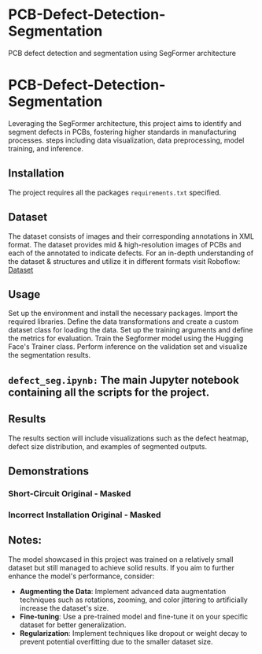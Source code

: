 # PCB-Defect-Detection-Segmentation
PCB defect detection and segmentation using SegFormer architecture

# PCB-Defect-Detection-Segmentation

Leveraging the SegFormer architecture, this project aims to identify and segment defects in PCBs, fostering higher standards in manufacturing processes. steps including data visualization, data preprocessing, model training, and inference.


## Installation
The project requires all the packages `requirements.txt` specified.


## Dataset

The dataset consists of images and their corresponding annotations in XML format. The dataset provides mid & high-resolution images of PCBs and each of the annotated to indicate defects. 
For an in-depth understanding of the dataset & structures and utilize it in different formats visit Roboflow: [Dataset](https://universe.roboflow.com/diplom-qz7q6/defects-2q87r/dataset/16) 

## Usage

Set up the environment and install the necessary packages. 
Import the required libraries. 
Define the data transformations and create a custom dataset class for loading the data. 
Set up the training arguments and define the metrics for evaluation.
Train the Segformer model using the Hugging Face's Trainer class.
Perform inference on the validation set and visualize the segmentation results.

## `defect_seg.ipynb:` The main Jupyter notebook containing all the scripts for the project.

## Results

The results section will include visualizations such as the defect heatmap, defect size distribution, and examples of segmented outputs.


## Demonstrations

### Short-Circuit Original - Masked 

### Incorrect Installation Original - Masked 


## Notes:
The model showcased in this project was trained on a relatively small dataset but still managed to achieve solid results. If you aim to further enhance the model's performance, consider:
- **Augmenting the Data**: Implement advanced data augmentation techniques such as rotations, zooming, and color jittering to artificially increase the dataset's size.
- **Fine-tuning**: Use a pre-trained model and fine-tune it on your specific dataset for better generalization.
- **Regularization**: Implement techniques like dropout or weight decay to prevent potential overfitting due to the smaller dataset size.





